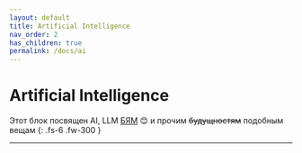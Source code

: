 ```yaml
---
layout: default
title: Artificial Intelligence
nav_order: 2
has_children: true
permalink: /docs/ai
---
```


# Artificial Intelligence

Этот блок посвящен AI, LLM [БЯМ] 😊 и прочим ~~будущностям~~ подобным вещам
{: .fs-6 .fw-300 }

----
[БЯМ]: https://ru.wikipedia.org/wiki/%D0%91%D0%BE%D0%BB%D1%8C%D1%88%D0%B0%D1%8F_%D1%8F%D0%B7%D1%8B%D0%BA%D0%BE%D0%B2%D0%B0%D1%8F_%D0%BC%D0%BE%D0%B4%D0%B5%D0%BB%D1%8C